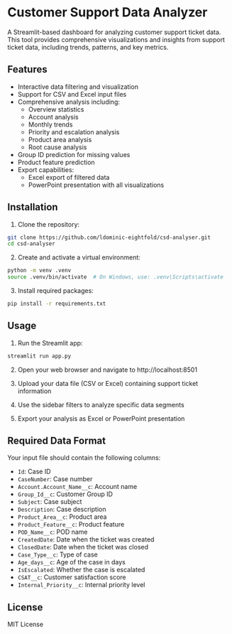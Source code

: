 # Customer Support Data Analyzer

A Streamlit-based dashboard for analyzing customer support ticket data. This tool provides comprehensive visualizations and insights from support ticket data, including trends, patterns, and key metrics.

## Features

- Interactive data filtering and visualization
- Support for CSV and Excel input files
- Comprehensive analysis including:
  - Overview statistics
  - Account analysis
  - Monthly trends
  - Priority and escalation analysis
  - Product area analysis
  - Root cause analysis
- Group ID prediction for missing values
- Product feature prediction
- Export capabilities:
  - Excel export of filtered data
  - PowerPoint presentation with all visualizations

## Installation

1. Clone the repository:
```bash
git clone https://github.com/ldominic-eightfold/csd-analyser.git
cd csd-analyser
```

2. Create and activate a virtual environment:
```bash
python -m venv .venv
source .venv/bin/activate  # On Windows, use: .venv\Scripts\activate
```

3. Install required packages:
```bash
pip install -r requirements.txt
```

## Usage

1. Run the Streamlit app:
```bash
streamlit run app.py
```

2. Open your web browser and navigate to http://localhost:8501

3. Upload your data file (CSV or Excel) containing support ticket information

4. Use the sidebar filters to analyze specific data segments

5. Export your analysis as Excel or PowerPoint presentation

## Required Data Format

Your input file should contain the following columns:
- `Id`: Case ID
- `CaseNumber`: Case number
- `Account.Account_Name__c`: Account name
- `Group_Id__c`: Customer Group ID
- `Subject`: Case subject
- `Description`: Case description
- `Product_Area__c`: Product area
- `Product_Feature__c`: Product feature
- `POD_Name__c`: POD name
- `CreatedDate`: Date when the ticket was created
- `ClosedDate`: Date when the ticket was closed
- `Case_Type__c`: Type of case
- `Age_days__c`: Age of the case in days
- `IsEscalated`: Whether the case is escalated
- `CSAT__c`: Customer satisfaction score
- `Internal_Priority__c`: Internal priority level

## License

MIT License
